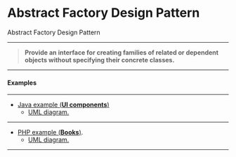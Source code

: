 # Abstract Factory Design Pattern

Abstract Factory Design Pattern 

___

> **Provide an interface for creating families of related or dependent objects 
without specifying their concrete classes.**

___
    
#### Examples

---
  * [Java example (**UI components**)](https://github.com/pierDipi/abstractFactoryDesignPattern/tree/master/abstractFactoryJava)
    * [UML diagram.](https://github.com/pierDipi/abstractFactoryDesignPattern/blob/master/abstractFactoryJava/uml/abstractFactoryExample.png)

---
  * [PHP example (**Books**)](https://github.com/pierDipi/abstractFactoryDesignPattern/tree/master/abstractFactoryPHP).
    * [UML diagram.](https://github.com/pierDipi/abstractFactoryDesignPattern/blob/master/abstractFactoryPHP/uml/abstractFactoryExample.png)
    
___
